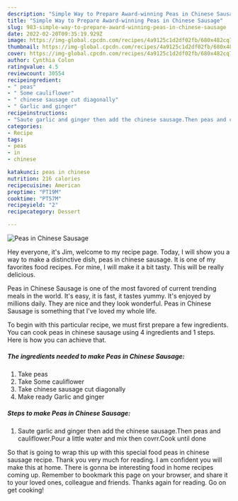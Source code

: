 ```yaml
---
description: "Simple Way to Prepare Award-winning Peas in Chinese Sausage"
title: "Simple Way to Prepare Award-winning Peas in Chinese Sausage"
slug: 983-simple-way-to-prepare-award-winning-peas-in-chinese-sausage
date: 2022-02-20T09:35:19.929Z
image: https://img-global.cpcdn.com/recipes/4a9125c1d2df02fb/680x482cq70/peas-in-chinese-sausage-recipe-main-photo.jpg
thumbnail: https://img-global.cpcdn.com/recipes/4a9125c1d2df02fb/680x482cq70/peas-in-chinese-sausage-recipe-main-photo.jpg
cover: https://img-global.cpcdn.com/recipes/4a9125c1d2df02fb/680x482cq70/peas-in-chinese-sausage-recipe-main-photo.jpg
author: Cynthia Colon
ratingvalue: 4.5
reviewcount: 30554
recipeingredient:
- " peas"
- " Some cauliflower"
- " chinese sausage cut diagonally"
- " Garlic and ginger"
recipeinstructions:
- "Saute garlic and ginger then add the chinese sausage.Then peas and cauliflower.Pour a little water and mix then covrr.Cook until done"
categories:
- Recipe
tags:
- peas
- in
- chinese

katakunci: peas in chinese 
nutrition: 216 calories
recipecuisine: American
preptime: "PT19M"
cooktime: "PT57M"
recipeyield: "2"
recipecategory: Dessert

---
```



![Peas in Chinese Sausage](https://img-global.cpcdn.com/recipes/4a9125c1d2df02fb/680x482cq70/peas-in-chinese-sausage-recipe-main-photo.jpg)

Hey everyone, it's Jim, welcome to my recipe page. Today, I will show you a way to make a distinctive dish, peas in chinese sausage. It is one of my favorites food recipes. For mine, I will make it a bit tasty. This will be really delicious.

Peas in Chinese Sausage is one of the most favored of current trending meals in the world. It's easy, it is fast, it tastes yummy. It's enjoyed by millions daily. They are nice and they look wonderful. Peas in Chinese Sausage is something that I've loved my whole life.




To begin with this particular recipe, we must first prepare a few ingredients. You can cook peas in chinese sausage using 4 ingredients and 1 steps. Here is how you can achieve that.

<!--inarticleads1-->

##### The ingredients needed to make Peas in Chinese Sausage:

1. Take  peas
1. Take  Some cauliflower
1. Take  chinese sausage cut diagonally
1. Make ready  Garlic and ginger




<!--inarticleads2-->

##### Steps to make Peas in Chinese Sausage:

1. Saute garlic and ginger then add the chinese sausage.Then peas and cauliflower.Pour a little water and mix then covrr.Cook until done




So that is going to wrap this up with this special food peas in chinese sausage recipe. Thank you very much for reading. I am confident you will make this at home. There is gonna be interesting food in home recipes coming up. Remember to bookmark this page on your browser, and share it to your loved ones, colleague and friends. Thanks again for reading. Go on get cooking!
